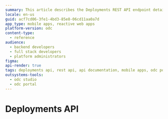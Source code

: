 ```yaml
---
summary: This article describes the Deployments REST API endpoint details.
locale: en-us
guid: acf7cd06-3fe1-4bd3-85e8-06cd11aa0a7d
app_type: mobile apps, reactive web apps
platform-version: odc
content-type:
  - reference
audience:
  - backend developers
  - full stack developers
  - platform administrators
figma:
api-render: true
tags: deployments api, rest api, api documentation, mobile apps, odc portal
outsystems-tools:
  - odc studio
  - odc portal
---
```

# Deployments API

<style>
#b3-b4-b1-InjectHTMLWrapper {height: auto!important}
.image-zoom div div{height: auto!important}
rapi-doc::part(section-overview-title) {display: none}
</style>

<rapi-doc spec-url = 'resources/deployments-api-v1-public.json'  theme = 'light' nav-bg-color = '#fff' show-header = 'false'  show-info = 'true'  allow-authentication ='false'  allow-server-selection = 'true' default-api-server = 'https://{odc-portal-domain}/api/identity/v1'  allow-api-list-style-selection ='false' render-style = 'view' layout = 'column' show-method-in-nav-bar = 'as-plain-text' use-path-in-nav-bar = 'true' allow-spec-file-download = 'true' show-side-nav = 'true' allow-try='false' regular-font = 'NotoSans' primary-color = '#242320' bg-color = '#fff' text-color = '#4D4D49' mono-font = 'monospace' allow-schema-description-expand-toggle = 'false' schema-style = 'tree' schema-description-expanded = 'true' default-schema-tab = 'schema'>
</rapi-doc>
